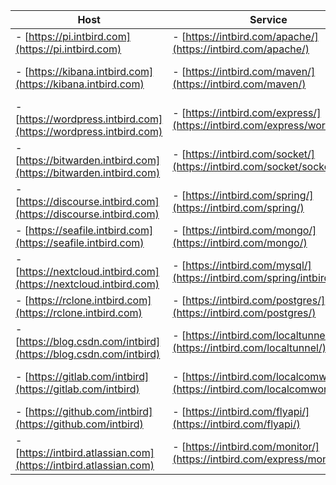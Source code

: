 | Host                                                              | Service                                                                                | Panel                                                                    |
| -------                                                           | -------                                                                                | -------                                                                  |
|- [https://pi.intbird.com](https://pi.intbird.com)                 |- [https://intbird.com/apache/](https://intbird.com/apache/)                            |- [https://intbird.com/webmin/](https://intbird.com/webmin/)              |
|- [https://kibana.intbird.com](https://kibana.intbird.com)             |- [https://intbird.com/maven/](https://intbird.com/maven/)                              |- [https://intbird.com/portainer/](https://intbird.com/portainer/)        |
|- [https://wordpress.intbird.com](https://wordpress.intbird.com)   |- [https://intbird.com/express/](https://intbird.com/express/workbench)                 |- [https://intbird.com/nexus/](https://intbird.com/nexus/)                |
|- [https://bitwarden.intbird.com](https://bitwarden.intbird.com)   |- [https://intbird.com/socket/](https://intbird.com/socket/socket.io/)                  |- [https://intbird.com/kibana/](https://intbird.com/kibana/)              |
|- [https://discourse.intbird.com](https://discourse.intbird.com)   |- [https://intbird.com/spring/](https://intbird.com/spring/)                            |- [https://intbird.com/grafana/](https://intbird.com/grafana/)            |
|- [https://seafile.intbird.com](https://seafile.intbird.com)       |- [https://intbird.com/mongo/](https://intbird.com/mongo/)                              |- [https://intbird.com/jenkins/](https://intbird.com/jenkins/)            |
|- [https://nextcloud.intbird.com](https://nextcloud.intbird.com)   |- [https://intbird.com/mysql/](https://intbird.com/spring/intbird/)                     |- [https://intbird.com/backup/](https://intbird.com/backup/)              |
|- [https://rclone.intbird.com](https://rclone.intbird.com)         |- [https://intbird.com/postgres/](https://intbird.com/postgres/)                        |- [https://intbird.com/medias/](https://intbird.com/medias/)                |
|- [https://blog.csdn.com/intbird](https://blog.csdn.com/intbird)   |- [https://intbird.com/localtunnel/](https://intbird.com/localtunnel/)                  |- [https://intbird.com/photos/](https://intbird.com/photos/)                |
|- [https://gitlab.com/intbird](https://gitlab.com/intbird)         |- [https://intbird.com/localcomwork/](https://intbird.com/localcomwork/)                |- [https://intbird.com/qbittorrent/](https://intbird.com/qbittorrent/)    |
|- [https://github.com/intbird](https://github.com/intbird)         |- [https://intbird.com/flyapi/](https://intbird.com/flyapi/)                            |- email: [intbird@intbird.com](mailto:intbird@intbird.com)                | 
|- [https://intbird.atlassian.com](https://intbird.atlassian.com)   |- [https://intbird.com/monitor/](https://intbird.com/express/monitor/ui)                |- telegram: [https://t.me/intbird](https://t.me/intbird)                  | 
